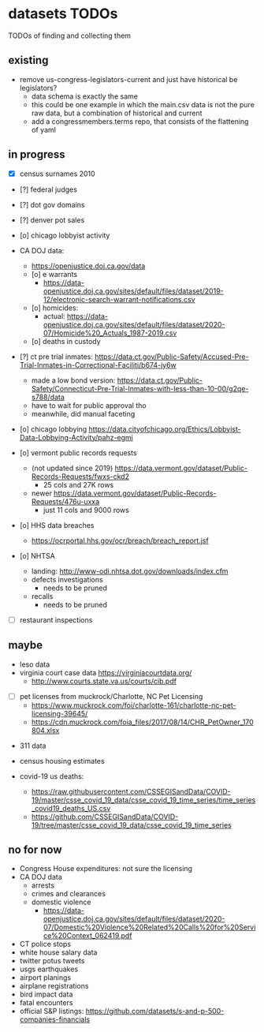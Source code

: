
# datasets TODOs

TODOs of finding and collecting them

## existing

- remove us-congress-legislators-current and just have historical be legislators?
    - data schema is exactly the same
    - this could be one example in which the main.csv data is not the pure raw data, but a combination of historical and current
    - add a congressmembers.terms repo, that consists of the flattening of yaml


## in progress

- [x] census surnames 2010
- [?] federal judges
- [?] dot gov domains
- [?] denver pot sales
- [o] chicago lobbyist activity
- CA DOJ data: 
    - https://openjustice.doj.ca.gov/data
    - [o] e warrants
        - https://data-openjustice.doj.ca.gov/sites/default/files/dataset/2019-12/electronic-search-warrant-notifications.csv
    - [o] homicides:
        - actual: https://data-openjustice.doj.ca.gov/sites/default/files/dataset/2020-07/Homicide%20_Actuals_1987-2019.csv
    - [o] deaths in custody

- [?] ct pre trial inmates: https://data.ct.gov/Public-Safety/Accused-Pre-Trial-Inmates-in-Correctional-Faciliti/b674-jy6w
    - made a low bond version: https://data.ct.gov/Public-Safety/Connecticut-Pre-Trial-Inmates-with-less-than-10-00/g2qe-s788/data
    - have to wait for public approval tho
    - meanwhile, did manual faceting
- [o] chicago lobbying https://data.cityofchicago.org/Ethics/Lobbyist-Data-Lobbying-Activity/pahz-egmi

- [o] vermont public records requests
    - (not updated since 2019) https://data.vermont.gov/dataset/Public-Records-Requests/fwxs-ckd2
        - 25 cols and 27K rows
    - newer https://data.vermont.gov/dataset/Public-Records-Requests/476u-uxxa
        - just 11 cols and 9000 rows

- [o] HHS data breaches
    - https://ocrportal.hhs.gov/ocr/breach/breach_report.jsf 

- [o] NHTSA 
    - landing: http://www-odi.nhtsa.dot.gov/downloads/index.cfm
    - defects investigations
        - needs to be pruned
    - recalls
        - needs to be pruned

- [ ] restaurant inspections


## maybe

- leso data
- virginia court case data https://virginiacourtdata.org/
    - http://www.courts.state.va.us/courts/cib.pdf
- [ ] pet licenses from muckrock/Charlotte, NC Pet Licensing
    - https://www.muckrock.com/foi/charlotte-161/charlotte-nc-pet-licensing-39645/
    - https://cdn.muckrock.com/foia_files/2017/08/14/CHR_PetOwner_170804.xlsx

- 311 data

- census housing estimates
- covid-19 us deaths: 
    - https://raw.githubusercontent.com/CSSEGISandData/COVID-19/master/csse_covid_19_data/csse_covid_19_time_series/time_series_covid19_deaths_US.csv
    - https://github.com/CSSEGISandData/COVID-19/tree/master/csse_covid_19_data/csse_covid_19_time_series


## no for now

- Congress House expenditures: not sure the licensing
- CA DOJ data
    - arrests
    - crimes and clearances
    - domestic violence
        - https://data-openjustice.doj.ca.gov/sites/default/files/dataset/2020-07/Domestic%20Violence%20Related%20Calls%20for%20Service%20Context_062419.pdf
- CT police stops
- white house salary data
- twitter potus tweets
- usgs earthquakes
- airport planings
- airplane registrations
- bird impact data
- fatal encounters
- official S&P listings: https://github.com/datasets/s-and-p-500-companies-financials
